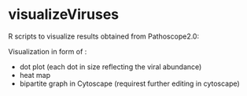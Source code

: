 # visualizeViruses

R scripts to visualize results obtained from Pathoscope2.0:

Visualization in form of :
  - dot plot (each dot in size reflecting the viral abundance)
  - heat map
  - bipartite graph in Cytoscape (requirest further editing in cytoscape)
